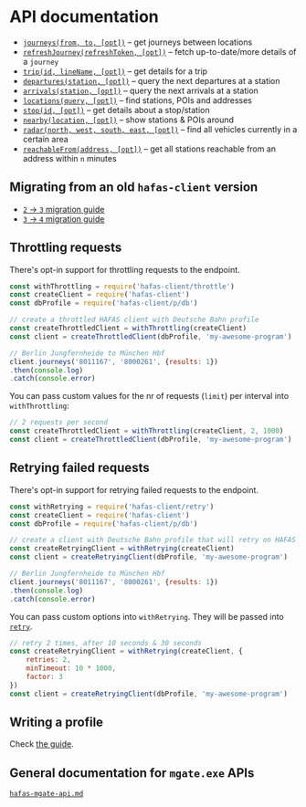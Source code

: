 # API documentation

- [`journeys(from, to, [opt])`](journeys.md) – get journeys between locations
- [`refreshJourney(refreshToken, [opt])`](refresh-journey.md) – fetch up-to-date/more details of a `journey`
- [`trip(id, lineName, [opt])`](trip.md) – get details for a trip
- [`departures(station, [opt])`](departures.md) – query the next departures at a station
- [`arrivals(station, [opt])`](arrivals.md) – query the next arrivals at a station
- [`locations(query, [opt])`](locations.md) – find stations, POIs and addresses
- [`stop(id, [opt])`](stop.md) – get details about a stop/station
- [`nearby(location, [opt])`](nearby.md) – show stations & POIs around
- [`radar(north, west, south, east, [opt])`](radar.md) – find all vehicles currently in a certain area
- [`reachableFrom(address, [opt])`](reachable-from.md) – get all stations reachable from an address within `n` minutes

## Migrating from an old `hafas-client` version

- [`2` → `3` migration guide](migrating-to-3.md)
- [`3` → `4` migration guide](migrating-to-4.md)

## Throttling requests

There's opt-in support for throttling requests to the endpoint.

```js
const withThrottling = require('hafas-client/throttle')
const createClient = require('hafas-client')
const dbProfile = require('hafas-client/p/db')

// create a throttled HAFAS client with Deutsche Bahn profile
const createThrottledClient = withThrottling(createClient)
const client = createThrottledClient(dbProfile, 'my-awesome-program')

// Berlin Jungfernheide to München Hbf
client.journeys('8011167', '8000261', {results: 1})
.then(console.log)
.catch(console.error)
```

You can pass custom values for the nr of requests (`limit`) per interval into `withThrottling`:

```js
// 2 requests per second
const createThrottledClient = withThrottling(createClient, 2, 1000)
const client = createThrottledClient(dbProfile, 'my-awesome-program')
```

## Retrying failed requests

There's opt-in support for retrying failed requests to the endpoint.

```js
const withRetrying = require('hafas-client/retry')
const createClient = require('hafas-client')
const dbProfile = require('hafas-client/p/db')

// create a client with Deutsche Bahn profile that will retry on HAFAS errors
const createRetryingClient = withRetrying(createClient)
const client = createRetryingClient(dbProfile, 'my-awesome-program')

// Berlin Jungfernheide to München Hbf
client.journeys('8011167', '8000261', {results: 1})
.then(console.log)
.catch(console.error)
```

You can pass custom options into `withRetrying`. They will be passed into [`retry`](https://github.com/tim-kos/node-retry#tutorial).

```js
// retry 2 times, after 10 seconds & 30 seconds
const createRetryingClient = withRetrying(createClient, {
	retries: 2,
	minTimeout: 10 * 1000,
	factor: 3
})
const client = createRetryingClient(dbProfile, 'my-awesome-program')
```

## Writing a profile

Check [the guide](writing-a-profile.md).

## General documentation for `mgate.exe` APIs

[`hafas-mgate-api.md`](hafas-mgate-api.md)
